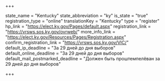 +++

state_name = "Kentucky"
state_abbreviation = "ky"
is_state = "true"
registration_type = "online"
translationKey = "Kentucky"
type = "register"
hp_link = "https://elect.ky.gov/Pages/default.aspx"
registration_link = "https://vrsws.sos.ky.gov/ovrweb/"
more_info_link = "https://elect.ky.gov/Resources/Pages/Registration.aspx"
confirm_registration_link = "https://vrsws.sos.ky.gov/VIC/"
default_ip_deadline = "За 29 дней до дня выборов"
default_online_deadline = "За 29 дней до дня выборов"
default_mail_postmarked_deadline = "Должен быть проштемпелёван за 29 дней до дня выборов"

+++
